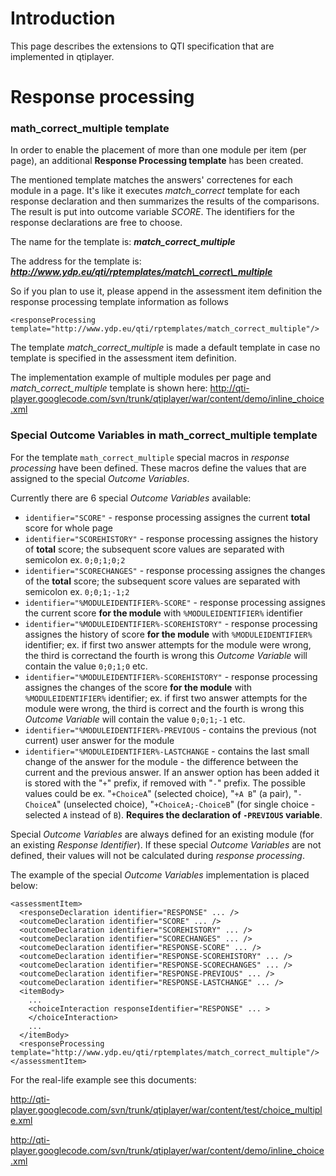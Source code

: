 # Introduction #

This page describes the extensions to QTI specification that are implemented in qtiplayer.


# Response processing #

### math\_correct\_multiple template ###

In order to enable the placement of more than one module per item (per page), an additional **Response Processing template** has been created.

The mentioned template matches the answers' correctenes for each module in a page. It's like it executes _match\_correct_ template for each response declaration and then summarizes the results of the comparisons. The result is put into outcome variable _SCORE_. The identifiers for the response declarations are free to choose.

The name for the template is:
**_match\_correct\_multiple_**

The address for the template is:
**_http://www.ydp.eu/qti/rptemplates/match\_correct\_multiple_**

So if you plan to use it, please append in the assessment item definition the response processing template information as follows
```
<responseProcessing template="http://www.ydp.eu/qti/rptemplates/match_correct_multiple"/>
```

The template _match\_correct\_multiple_ is made a default template in case no template is specified in the assessment item definition.

The implementation example of multiple modules per page and _match\_correct\_multiple_ template is shown here: http://qti-player.googlecode.com/svn/trunk/qtiplayer/war/content/demo/inline_choice.xml


### Special Outcome Variables in math\_correct\_multiple template ###

For the template `math_correct_multiple` special macros in _response processing_ have been defined. These macros define the values that are assigned to the special _Outcome Variables_.

Currently there are 6 special _Outcome Variables_ available:
  * `identifier="SCORE"` - response processing assignes the current **total** score for whole page
  * `identifier="SCOREHISTORY"` - response processing assignes the history of **total** score; the subsequent score values are separated with semicolon ex. `0;0;1;0;2`
  * `identifier="SCORECHANGES"` - response processing assignes the changes of the **total** score; the subsequent score values are separated with semicolon ex. `0;0;1;-1;2`
  * `identifier="%MODULEIDENTIFIER%-SCORE"` - response processing assignes the current score **for the module** with `%MODULEIDENTIFIER%` identifier
  * `identifier="%MODULEIDENTIFIER%-SCOREHISTORY"` - response processing assignes the history of score **for the module** with `%MODULEIDENTIFIER%` identifier; ex. if first two answer attempts for the module were wrong, the third is correctand the fourth is wrong this _Outcome Variable_ will contain the value `0;0;1;0` etc.
  * `identifier="%MODULEIDENTIFIER%-SCOREHISTORY"` - response processing assignes the changes of the score **for the module** with `%MODULEIDENTIFIER%` identifier; ex. if first two answer attempts for the module were wrong, the third is correct and the fourth is wrong this _Outcome Variable_ will contain the value `0;0;1;-1` etc.
  * `identifier="%MODULEIDENTIFIER%-PREVIOUS` - contains the previous (not current) user answer for the module
  * `identifier="%MODULEIDENTIFIER%-LASTCHANGE` - contains the last small change of the answer for the module - the difference between the current and the previous answer. If an answer option has been added it is stored with the "`+`" prefix, if removed with "`-`" prefix. The possible values could be ex. "`+ChoiceA`" (selected choice), "`+A B`" (a pair), "`-ChoiceA`" (unselected choice), "`+ChoiceA;-ChoiceB`" (for single choice - selected `A` instead of `B`). **Requires the declaration of `-PREVIOUS` variable**.

Special _Outcome Variables_ are always defined for an existing module (for an existing _Response Identifier_). If these special _Outcome Variables_ are not defined, their values will not be calculated during _response processing_.

The example of the special _Outcome Variables_ implementation is placed below:

```
<assessmentItem>
  <responseDeclaration identifier="RESPONSE" ... />
  <outcomeDeclaration identifier="SCORE" ... />
  <outcomeDeclaration identifier="SCOREHISTORY" ... />
  <outcomeDeclaration identifier="SCORECHANGES" ... />
  <outcomeDeclaration identifier="RESPONSE-SCORE" ... />
  <outcomeDeclaration identifier="RESPONSE-SCOREHISTORY" ... />
  <outcomeDeclaration identifier="RESPONSE-SCORECHANGES" ... />
  <outcomeDeclaration identifier="RESPONSE-PREVIOUS" ... />
  <outcomeDeclaration identifier="RESPONSE-LASTCHANGE" ... />
  <itemBody>
    ...
    <choiceInteraction responseIdentifier="RESPONSE" ... >
    </choiceInteraction>
    ...
  </itemBody>
  <responseProcessing template="http://www.ydp.eu/qti/rptemplates/match_correct_multiple"/>
</assessmentItem>
```

For the real-life example see this documents:

http://qti-player.googlecode.com/svn/trunk/qtiplayer/war/content/test/choice_multiple.xml

http://qti-player.googlecode.com/svn/trunk/qtiplayer/war/content/demo/inline_choice.xml